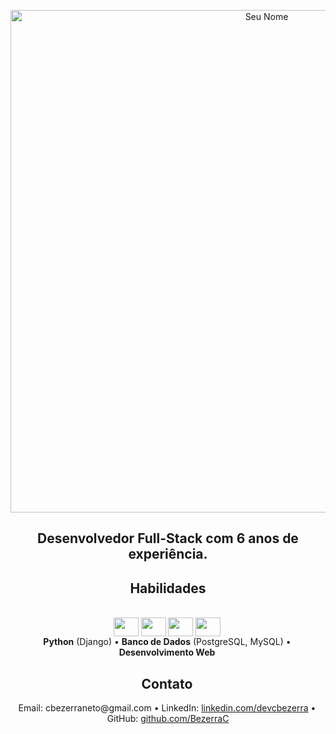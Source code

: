 <p align="center">
  <img src="https://media.licdn.com/dms/image/D4D16AQGT1KIxTeYvtA/profile-displaybackgroundimage-shrink_350_1400/0/1687909518654?e=1700697600&v=beta&t=ECFuQJy8A42RVfTtWACdSBxFv4e_rMcluIJoMy0T0mM" alt="Seu Nome" width="804">
</p>

<h2 align="center">
  Desenvolvedor Full-Stack com 6 anos de experiência.
</h2>

<h2 align="center">Habilidades</h2>

<p align="center">
<div align="center" style:"display: inline_block" ><br>
  <img align="center" alt="" height="30" width="40" src="https://cdn.jsdelivr.net/gh/devicons/devicon/icons/html5/html5-original.svg" />
  
  <img align="center" alt="" height="30" width="40" src="https://cdn.jsdelivr.net/gh/devicons/devicon/icons/css3/css3-original.svg" />
  
  <img align="center" alt="" height="30" width="40" src="https://cdn.worldvectorlogo.com/logos/javascript-1.svg">
  
  <img align="center" alt="" height="30" width="40" src="https://cdn.jsdelivr.net/gh/devicons/devicon/icons/python/python-original.svg">
  
  <!-- <img align="center" alt="" height="30" width="40" src="https://cdn.jsdelivr.net/gh/devicons/devicon/icons/angularjs/angularjs-original.svg"> -->
  
  <img align="right" alt="" height="150" style="border-radius:50px;">
  <br>
   <strong>Python</strong> (Django) &bull; <strong>Banco de Dados</strong> (PostgreSQL, MySQL) &bull; <strong>Desenvolvimento Web</strong>
</div>
 
</p>

<!--<h2 align="center">Experiência</h2>

<p align="center">
  <em>DevLink</em>: Aplicação web escalável no modelo marketplace usando Django e PostgreSQL.
  <br>
  <em>VersaCord</em>: API Wrapper para desenvolvimento de bots no Dicord.
</p>
-->
<h2 align="center">Contato</h2>

<p align="center">
  Email: cbezerraneto@gmail.com &bull; LinkedIn: <a href="https://www.linkedin.com/in/devcbezerra">linkedin.com/devcbezerra</a> &bull; GitHub: <a href="https://github.com/BezerraC">github.com/BezerraC</a>
</p>
